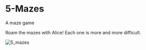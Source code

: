 # 5-Mazes
 A maze game
 
 Roam the mazes with Alice! Each one is more and more difficult.
 
![5_mazes](https://user-images.githubusercontent.com/68123541/222948982-f696f281-0763-459c-89ea-9a6d3a5d9dd1.jpg)
